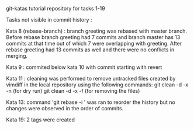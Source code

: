 git-katas tutorial repository for tasks 1-19

Tasks not visible in commit history :

Kata 8 (rebase-branch) : branch greeting was rebased with master branch. Before rebase branch greeting had 7 commits and branch master has 13 commits at that time out of which 7 were overlapping with greeting. After rebase greeting had 13 commits as well and there were no conflicts in merging.

Kata 9 : commited below kata 10 with commit starting with revert

Kata 11 : cleaning was performed to remove untracked files created by vimdiff in the local repository using the following commands:
  git clean -d -x -n (for dry run)
  git clean -d -x -f (for removing the files)
  
Kata 13: command 'git rebase -i <commit-hash>' was ran to reorder the history but no changes were observed in the order of commits.
  
Kata 19: 2 tags were created
